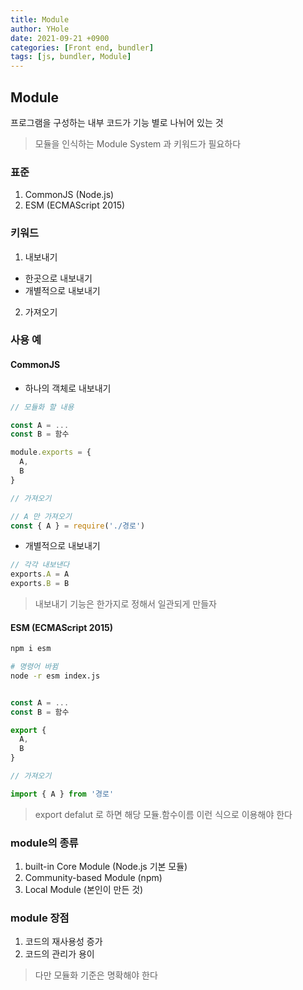 ```yaml
---
title: Module
author: YHole
date: 2021-09-21 +0900
categories: [Front end, bundler]
tags: [js, bundler, Module]
---
```


## Module

프로그램을 구성하는 내부 코드가 기능 별로 나뉘어 있는 것

> 모듈을 인식하는 Module System 과 키워드가 필요하다

### 표준

1. CommonJS (Node.js)
2. ESM (ECMAScript 2015)


### 키워드

1. 내보내기
  - 한곳으로 내보내기
  - 개별적으로 내보내기
2. 가져오기


### 사용 예

#### CommonJS

- 하나의 객체로 내보내기

```js
// 모듈화 할 내용

const A = ...
const B = 함수

module.exports = {
  A,
  B
}
```

```js
// 가져오기

// A 만 가져오기
const { A } = require('./경로')
```

- 개별적으로 내보내기

```js
// 각각 내보낸다
exports.A = A
exports.B = B
```

> 내보내기 기능은 한가지로 정해서 일관되게 만들자


#### ESM (ECMAScript 2015)

```bash
npm i esm

# 명령어 바뀜
node -r esm index.js 
```


```js

const A = ...
const B = 함수

export {
  A,
  B
}
```

```js
// 가져오기

import { A } from '경로'
```

> export defalut 로 하면 해당 모듈.함수이름 이런 식으로 이용해야 한다



### module의 종류

1. built-in Core Module (Node.js 기본 모듈)
2. Community-based Module (npm)
3. Local Module (본인이 만든 것)


### module 장점

1. 코드의 재사용성 증가
2. 코드의 관리가 용이

> 다만  모듈화 기준은 명확해야 한다

